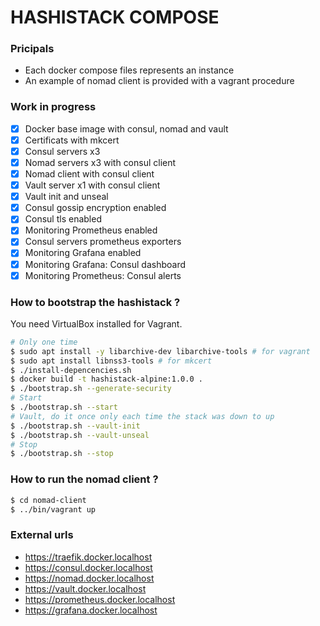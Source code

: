 # HASHISTACK COMPOSE

### Pricipals

* Each docker compose files represents an instance
* An example of nomad client is provided with a vagrant procedure

### Work in progress

* [x] Docker base image with consul, nomad and vault
* [x] Certificats with mkcert
* [x] Consul servers x3
* [x] Nomad servers x3 with consul client
* [x] Nomad client with consul client
* [x] Vault server x1 with consul client
* [x] Vault init and unseal
* [x] Consul gossip encryption enabled
* [x] Consul tls enabled
* [x] Monitoring Prometheus enabled
* [x] Consul servers prometheus exporters
* [x] Monitoring Grafana enabled
* [x] Monitoring Grafana: Consul dashboard
* [x] Monitoring Prometheus: Consul alerts

### How to bootstrap the hashistack ?

You need VirtualBox installed for Vagrant.

```sh
# Only one time
$ sudo apt install -y libarchive-dev libarchive-tools # for vagrant
$ sudo apt install libnss3-tools # for mkcert
$ ./install-depencencies.sh
$ docker build -t hashistack-alpine:1.0.0 .
$ ./bootstrap.sh --generate-security
# Start
$ ./bootstrap.sh --start
# Vault, do it once only each time the stack was down to up
$ ./bootstrap.sh --vault-init
$ ./bootstrap.sh --vault-unseal
# Stop
$ ./bootstrap.sh --stop
```

### How to run the nomad client ?

```sh
$ cd nomad-client
$ ../bin/vagrant up
```

### External urls

* https://traefik.docker.localhost
* https://consul.docker.localhost
* https://nomad.docker.localhost
* https://vault.docker.localhost
* https://prometheus.docker.localhost
* https://grafana.docker.localhost